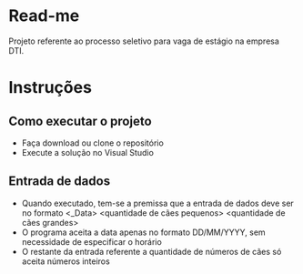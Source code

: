 # Read-me
 
 Projeto referente ao processo seletivo para vaga de estágio na empresa DTI.
 
# Instruções
## Como executar o projeto

* Faça download ou clone o repositório
* Execute a solução no Visual Studio

## Entrada de dados

* Quando executado, tem-se a premissa que a entrada de dados deve ser no formato <_Data> <quantidade de cães pequenos> <quantidade de cães grandes>
* O programa aceita a data apenas no formato DD/MM/YYYY, sem necessidade de especificar o horário
* O restante da entrada referente a quantidade de números de cães só aceita números inteiros
